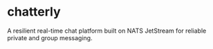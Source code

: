 # chatterly
A resilient real-time chat platform built on NATS JetStream for reliable private and group messaging.
